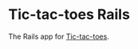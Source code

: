 # Tic-tac-toes Rails

The Rails app for [Tic-tac-toes][].

[Tic-tac-toes]: https://github.com/bspatafora/tic_tac_toes
